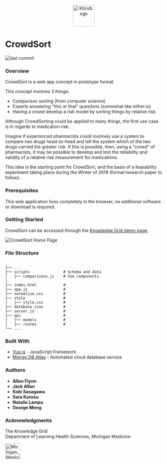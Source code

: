 <p align="center"><img src="https://i.imgur.com/IFIBLeO.png" alt="KGridLogo" width="70"/></p>
<p align="center"></p><h1>CrowdSort</h1></p>

![last commit](https://img.shields.io/github/last-commit/jack-allan/kgrid-demos/crowdsort.svg?colorB=brightgreen)




### Overview

CrowdSort is a web app concept in prototype format.

This concept involves 3 things:
  * Comparison sorting (from computer science)
  * Experts answering "this or that" questions (somewhat like either.io)
  * Having a crowd develop a risk model by sorting things by relative risk

Although CrowdSorting could be applied to many things, the first use case is in regards to medication risk. 

Imagine if experienced pharmacists could routinely use a system to compare two drugs head-to-head and tell the system which of the two drugs carried the greater risk. If this is possible, then, using a "crowd" of pharmacists, it may be possible to develop and test the reliability and validity of a relative risk measurement for medications. 

This idea is the starting point for CrowdSort, and the basis of a feasability experiment taking place during the Winter of 2019 (formal research paper to follow).



### Prerequisites

This web application lives completely in the browser, no additional software or download is required.


### Getting Started

CrowdSort can be accessed through the [Knowledge Grid demo page](http://demo.kgrid.org/crowdsort/).


![CrowdSort Home Page](https://i.imgur.com/2b8RRcE.png)

### File Structure

    .
    ├── ...
    ├── scripts               # Schema and data
    │   ├── comparisons.js    # Vue components
    |
    ├── index.html            # 
    ├── app.js                # 
    ├── normalize.css         # 
    ├── style                 # 
    │   ├── style.css         # 
    ├── database.json         # 
    ├── server.js             # 
    ├── api                   # 
    │   ├── models            #
    |   ├── routes            #
    └── ...


### Built With

* [Vue.js](https://vuejs.org/) - JavaScript Framework
* [Mongo DB Atlas](https://www.mongodb.com/cloud/atlas) - Automated cloud database service


### Authors

* **Allen Flynn**
* **Jack Allan**
* **Koki Sasagawa**
* **Sara Kurosu** 
* **Natalie Lampa**  
* **George Meng**


### Acknowledgments

The Knowledge Grid\
Department of Learning Health Sciences, Michigan Medicine

<img src="https://i.imgur.com/G0fr4DT.png" alt="Michigan_Medicine_logo" height="50"/>



